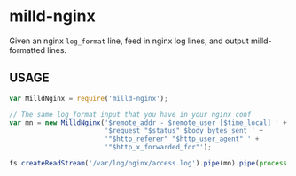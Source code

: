 # milld-nginx

Given an nginx `log_format` line, feed in nginx log lines, and output
milld-formatted lines.

## USAGE

```javascript
var MilldNginx = require('milld-nginx');

// The same log_format input that you have in your nginx conf
var mn = new MilldNginx('$remote_addr - $remote_user [$time_local] ' +
                        '$request "$status" $body_bytes_sent ' +
                        '"$http_referer" "$http_user_agent" ' +
                        '"$http_x_forwarded_for"');

fs.createReadStream('/var/log/nginx/access.log').pipe(mn).pipe(process.stdout);
```
